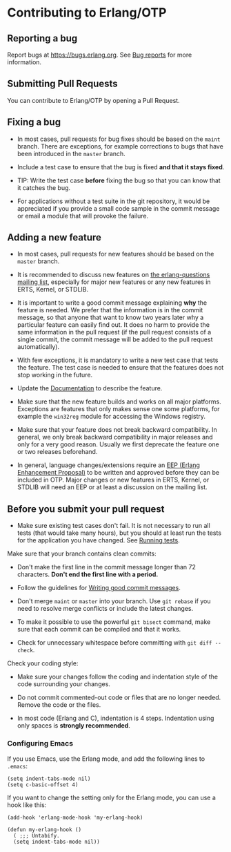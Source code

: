 # Contributing to Erlang/OTP

## Reporting a bug

Report bugs at https://bugs.erlang.org. See [Bug reports](https://github.com/erlang/otp/wiki/Bug-reports)
for more information.

## Submitting Pull Requests

You can contribute to Erlang/OTP by opening a Pull Request.

## Fixing a bug

* In most cases, pull requests for bug fixes should be based on the `maint` branch.
There are exceptions, for example corrections to bugs that have been introduced in the `master` branch.

* Include a test case to ensure that the bug is fixed **and that it stays fixed**.

* TIP: Write the test case **before** fixing the bug so that you can know that it catches the bug.

* For applications without a test suite in the git repository, it would be appreciated if you provide a
small code sample in the commit message or email a module that will provoke the failure.

## Adding a new feature

* In most cases, pull requests for new features should be based on the `master` branch.

* It is recommended to discuss new features on
[the erlang-questions mailing list](http://erlang.org/mailman/listinfo/erlang-questions),
especially for major new features or any new features in ERTS, Kernel, or STDLIB.

* It is important to write a good commit message explaining **why** the feature is needed.
We prefer that the information is in the commit message, so that anyone that want to know 
two years later why a particular feature can easily find out. It does no harm to provide
the same information in the pull request (if the pull request consists of a single commit,
the commit message will be added to the pull request automatically).

* With few exceptions, it is mandatory to write a new test case that tests the feature.
The test case is needed to ensure that the features does not stop working in the future.

* Update the [Documentation](https://github.com/erlang/otp/wiki/Documentation) to describe the feature.

* Make sure that the new feature builds and works on all major platforms. Exceptions are features
that only makes sense one some platforms, for example the `win32reg` module for accessing the Windows registry.

* Make sure that your feature does not break backward compatibility. In general, we only break backward
compatibility in major releases and only for a very good reason. Usually we first deprecate the
feature one or two releases beforehand.

* In general, language changes/extensions require an
[EEP (Erlang Enhancement Proposal)](https://github.com/erlang/eep) to be written and approved before they 
can be included in OTP. Major changes or new features in ERTS, Kernel, or STDLIB will need an EEP or at least
a discussion on the mailing list.

## Before you submit your pull request

* Make sure existing test cases don't fail. It is not necessary to run all tests (that would take many hours),
but you should at least run the tests for the application you have changed.
See [Running tests](https://github.com/erlang/otp/wiki/Running-tests).

Make sure that your branch contains clean commits:

* Don't make the first line in the commit message longer than 72 characters.
**Don't end the first line with a period.**

* Follow the guidelines for [Writing good commit messages](https://github.com/erlang/otp/wiki/Writing-good-commit-messages).

* Don't merge `maint` or `master` into your branch. Use `git rebase` if you need to resolve merge
conflicts or include the latest changes.

* To make it possible to use the powerful `git bisect` command, make sure that each commit can be
compiled and that it works.

* Check for unnecessary whitespace before committing with `git diff --check`.

Check your coding style:

* Make sure your changes follow the coding and indentation style of the code surrounding your changes.

* Do not commit commented-out code or files that are no longer needed. Remove the code or the files.

* In most code (Erlang and C), indentation is 4 steps. Indentation using only spaces is **strongly recommended**.

### Configuring Emacs

If you use Emacs, use the Erlang mode, and add the following lines to `.emacs`:

    (setq indent-tabs-mode nil)
    (setq c-basic-offset 4)

If you want to change the setting only for the Erlang mode, you can use a hook like this:

```
(add-hook 'erlang-mode-hook 'my-erlang-hook)

(defun my-erlang-hook ()
  ( ;;; Untabify.
  (setq indent-tabs-mode nil))
```
